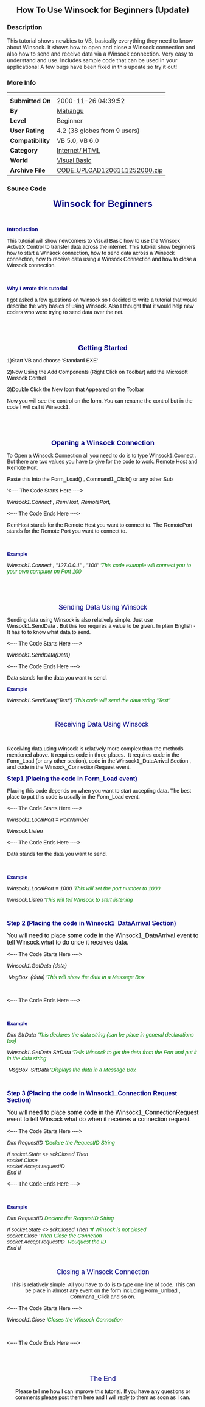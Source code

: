 ﻿<div align="center">

## How To Use Winsock for Beginners \(Update\)


</div>

### Description

This tutorial shows newbies to VB, basically everything they need to know about Winsock. It shows how to open and close a Winsock connection and also how to send and receive data via a Winsock connection. Very easy to understand and use. Includes sample code that can be used in your applications! A few bugs have been fixed in this update so try it out!
 
### More Info
 


<span>             |<span>
---                |---
**Submitted On**   |2000-11-26 04:39:52
**By**             |[Mahangu](https://github.com/Planet-Source-Code/PSCIndex/blob/master/ByAuthor/mahangu.md)
**Level**          |Beginner
**User Rating**    |4.2 (38 globes from 9 users)
**Compatibility**  |VB 5\.0, VB 6\.0
**Category**       |[Internet/ HTML](https://github.com/Planet-Source-Code/PSCIndex/blob/master/ByCategory/internet-html__1-34.md)
**World**          |[Visual Basic](https://github.com/Planet-Source-Code/PSCIndex/blob/master/ByWorld/visual-basic.md)
**Archive File**   |[CODE\_UPLOAD1206111252000\.zip](https://github.com/Planet-Source-Code/mahangu-how-to-use-winsock-for-beginners-update__1-13114/archive/master.zip)





### Source Code

<p align="center"><b><font face="Arial" color="#000080" size="5">Winsock for
Beginners</font></b></p>
<p align="center">&nbsp;</p>
<p align="left"><font face="Arial" color="#000080"><b>Introduction</b></font></p>
<p align="left"><font color="#000000" face="Arial">This tutorial will show
newcomers to Visual Basic how to use the Winsock ActiveX Control to transfer
data across the internet. This tutorial show beginners how to start a Winsock
connection, how to send data across a Winsock connection, how to receive data
using a Winsock Connection and how to close a Winsock connection.</font></p>
<p align="left">&nbsp;</p>
<p align="left"><font face="Arial" color="#000080"><b>Why I wrote this tutorial</b></font></p>
<p align="left"><font face="Arial" color="#000000">I got asked a few questions
on Winsock so I decided to write a tutorial that would describe the very basics
of using Winsock. Also I thought that it would help new coders who were trying
to send data over the net.</font></p>
<p align="left">&nbsp;</p>
<p align="center">&nbsp;</p>
<p align="center"><b><font face="Arial" color="#000080" size="4">Getting Started</font></b></p>
<p align="left"><font face="Arial" color="#000000">1)Start VB and choose
'Standard EXE'</font></p>
<p align="left"><font face="Arial" color="#000000">2)Now Using the Add
Components (Right Click on Toolbar) add the Microsoft Winsock Control</font></p>
<p align="left"><font face="Arial" color="#000000">3)Double Click the New Icon
that Appeared on the Toolbar</font></p>
<p align="left"><font face="Arial" color="#000000">Now you will see the control
on the form. You can rename the control but in the code I will call it Winsock1.&nbsp;</font></p>
<p align="left">&nbsp;</p>
<p align="left">&nbsp;</p>
<p align="center"><b><font face="Arial" color="#000080" size="4">Opening a
Winsock Connection</font></b></p>
<p align="left"><font face="Arial">To Open a Winsock Connection all you need to
do is to type Winsock1.Connect . But there are two values you have to give for
the code to work. Remote Host and Remote Port.</font></p>
<p align="left"><font face="Arial" color="#000000">Paste this Into the Form_Load()
, Command1_Click() or any other Sub</font></p>
<p align="left"><font face="Arial" color="#000000">'&lt;---- The Code Starts
Here ----&gt;</font></p>
<p align="left"><font face="Arial" color="#000000"><i>Winsock1.Connect , RemHost,
RemotePort,</i></font></p>
<p align="left"><font face="Arial" color="#000000">&lt;---- The Code Ends Here
----&gt;</font></p>
<p align="left"><font face="Arial" color="#000000">RemHost stands for the Remote
Host you want to connect to. The RemotePort stands for the Remote Port you want
to connect to.</font></p>
<p align="left">&nbsp;</p>
<p align="left"><font face="Arial" color="#000080" size="2"><b>Example</b></font></p>
<p align="left"><i><font face="Arial" color="#000000">Winsock1.Connect , &quot;127.0.0.1&quot; ,
&quot;100&quot; </font><font face="Arial" color="#008000">'This code example will
connect you to your own computer on Port 100&nbsp;</font></i><font size="1" face="Arial" color="#008000"><b>&nbsp;&nbsp;&nbsp;&nbsp;</b></font></p>
<p align="left">&nbsp;</p>
<p align="left">&nbsp;</p>
<p align="center"><font face="Arial" color="#000080" size="4">Sending Data Using
Winsock</font></p>
<p align="left"><font face="Arial" color="#000000">Sending data using Winsock is
also relatively simple. Just use Winsock1.SendData . But this too requires a
value to be given. In plain English - It has to to know what data to send.</font></p>
<p align="left"><font face="Arial" color="#000000">&lt;---- The Code Starts Here
----&gt;</font></p>
<p align="left"><font face="Arial" color="#000000"><i>Winsock1.SendData(Data)</i></font></p>
<p align="left"><font face="Arial" color="#000000">&lt;---- The Code Ends Here
----&gt;</font></p>
<p align="left"><font face="Arial" color="#000000">Data stands for the data you
want to send.</font></p>
<p align="left"><font face="Arial" color="#000080" size="2"><b>Example</b></font></p>
<p align="left"><i><font face="Arial" color="#000000">Winsock1.SendData(&quot;Test&quot;)
</font><font face="Arial" color="#008000">'This code will send the data string
&quot;Test&quot;</font></i></p>
<p align="left">&nbsp;</p>
<p align="center"><font face="Arial" color="#000080" size="4">Receiving Data
Using Winsock&nbsp;</font></p>
<p align="left">&nbsp;</p>
<p align="left"><font face="Arial" color="#000000">Receiving data using Winsock
is relatively more complex than the methods mentioned above. It requires code in
three places.&nbsp; It requires code in the Form_Load (or any other section), code in the Winsock1_DataArrival Section
, and code in the Winsock_ConnectionRequest event.&nbsp;</font></p>
<p align="left"><font face="Arial" color="#000080" size="3"><b>Step1 (Placing
the code in Form_Load event)</b></font></p>
<p align="left"><font face="Arial" color="#000000">Placing this code depends on when you want to start
accepting data. The best place to put this code is usually in the Form_Load
event.</font></p>
<p align="left"><font face="Arial" color="#000000">&lt;---- The Code Starts Here
----&gt;</font></p>
<p align="left"><font face="Arial" color="#000000"><i>Winsock1.LocalPort =
PortNumber</i></font></p>
<p align="left"><font face="Arial" color="#000000"><i>Winsock.Listen</i></font></p>
<p align="left"><font face="Arial" color="#000000">&lt;---- The Code Ends Here
----&gt;</font></p>
<p align="left"><font face="Arial" color="#000000">Data stands for the data you
want to send.</font></p>
<p align="left">&nbsp;</p>
<p align="left"><b><font face="Arial" color="#000080" size="2">Example</font></b></p>
<p align="left"><i><font face="Arial" color="#000000">Winsock1.LocalPort = 1000 </font><font face="Arial" color="#008000">'This
will set the port number to 1000</font></i></p>
<p align="left"><i><font face="Arial">Winsock.Listen '<font color="#008000">This
will tell Winsock to start listening</font></font></i></p>
<p align="left">&nbsp;</p>
<p align="left"><font face="Arial" color="#000080" size="3"><b>Step 2 (Placing
the code in Winsock1_DataArrival Section)</b></font></p>
<p align="left"><font face="Arial" size="3" color="#000000">You will need to
place some code in the Winsock1_DataArrival event to tell Winsock what to do
once it receives data.</font></p>
<p align="left"><font face="Arial" color="#000000">&lt;---- The Code Starts Here
----&gt;</font></p>
<p align="left"><font face="Arial" color="#000000"><i>Winsock1.GetData (data)</i></font></p>
<p align="left"><i><font face="Arial" color="#000000">&nbsp;MsgBox&nbsp; (data) </font><font face="Arial" color="#008000">'This
will show the data in a Message Box</font></i></p>
<p align="left">&nbsp;</p>
<p align="left"><font face="Arial" color="#000000">&lt;---- The Code Ends Here
----&gt;</font></p>
<p align="left">&nbsp;</p>
<p align="left"><font face="Arial" size="2" color="#000080"><b>Example</b></font></p>
<p align="left"><font face="Arial"><i>Dim StrData <font color="#008000">'This
declares the data string (can be place in general declarations too)</font></i></font></p>
<p align="left"><i><font face="Arial" color="#000000">Winsock1.GetData StrData </font><font face="Arial" color="#008000">'Tells
Winsock to get the data from the Port and put it in the data string</font></i></p>
<p align="left"><i><font face="Arial" color="#000000">&nbsp;MsgBox&nbsp; SrtData
</font><font face="Arial" color="#008000">'Displays the data in a Message Box</font></i></p>
<p align="center">&nbsp;</p>
<p align="left"><font face="Arial" color="#000080" size="3"><b>Step 3 (Placing
the code in Winsock1_Connection Request Section)</b></font></p>
<p align="left"><font face="Arial" size="3" color="#000000">You will need to
place some code in the Winsock1_ConnectionRequest event to tell Winsock what do
when it receives a connection request.</font></p>
<p align="left"><font face="Arial" color="#000000">&lt;---- The Code Starts Here
----&gt;</font></p>
<p align="left"><i><font face="Arial">Dim RequestID <font color="#008000">'Declare
the RequestID String</font></font></i></p>
<p align="left"><font face="Arial"><i>If socket.State &lt;> sckClosed Then&nbsp;<br>
socket.Close<br>
socket.Accept requestID<br>
End If<br>
</i></font></p>
<p align="left"><font face="Arial" color="#000000">&lt;---- The Code Ends Here
----&gt;</font></p>
<p align="left">&nbsp;</p>
<p align="left"><font face="Arial" size="2" color="#000080"><b>Example</b></font></p>
<p align="left"><i><font face="Arial">Dim RequestID <font color="#008000">Declare
the RequestID String</font></font></i></p>
<p align="left"><i><font face="Arial">If socket.State &lt;> sckClosed Then <font color="#008000">'If
Winsock is not closed</font><br>
socket.Close '<font color="#008000">Then Close the Connetion</font><br>
socket.Accept requestID&nbsp; <font color="#008000">Reuquest the ID&nbsp;</font><br>
End If<br>
</font></i></p>
<p align="center">&nbsp;</p>
<p align="center"><font face="Arial" color="#000080" size="4">Closing a Winsock
Connection</font></p>
<p align="center"><font face="Arial">This is relatively simple. All you have to
do is to type one line of code. This can be place in almost any event on the
form including Form_Unload , Comman1_Click and so on.</font></p>
<p align="left"><font face="Arial" color="#000000">&lt;---- The Code Starts Here
----&gt;</font></p>
<p align="left"><i><font face="Arial" color="#000000">Winsock1.Close </font><font face="Arial" color="#008000">'Closes
the Winsock Connection</font></i></p>
<p align="left">&nbsp;</p>
<p align="left"><font face="Arial" color="#000000">&lt;---- The Code Ends Here
----&gt;</font></p>
<p align="center">&nbsp;</p>
<p align="center">&nbsp;</p>
<p align="center"><font face="Arial" color="#000080" size="4">The End</font></p>
<p align="center"><font face="Arial" color="#000000">Please tell me how I can
improve this tutorial. If you have any questions or comments please post them
here and I will reply to them as soon as I can.</font></p>
</body>

